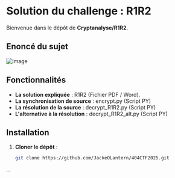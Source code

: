 # Solution du challenge : R1R2

Bienvenue dans le dépôt de **Cryptanalyse/R1R2**.

## Enoncé du sujet
![image](...)


## Fonctionnalités

- **La solution expliquée** : R1R2 (Fichier PDF / Word).
- **La synchronisation de source** : encrypt.py (Script PY)
- **La résolution de la source** : decrypt_R1R2.py (Script PY)
- **L'alternative à la résolution** : decrypt_R1R2_alt.py (Script PY)

## Installation

1. **Cloner le dépôt** :
   ```bash
   git clone https://github.com/JackeOLantern/404CTF2025.git

...